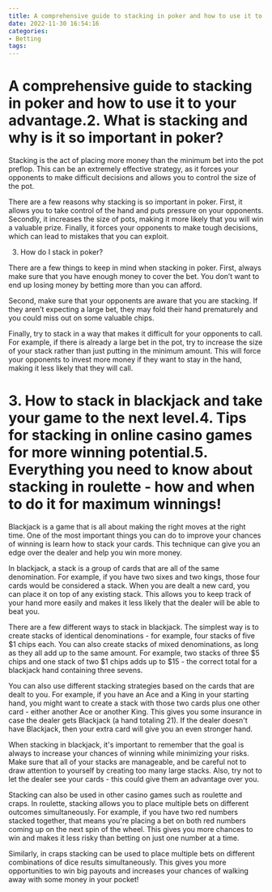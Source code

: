 ```yaml
---
title: A comprehensive guide to stacking in poker and how to use it to your advantage.2. What is stacking and why is it so important in poker
date: 2022-11-30 16:54:16
categories:
- Betting
tags:
---
```



#  A comprehensive guide to stacking in poker and how to use it to your advantage.2. What is stacking and why is it so important in poker?

Stacking is the act of placing more money than the minimum bet into the pot preflop. This can be an extremely effective strategy, as it forces your opponents to make difficult decisions and allows you to control the size of the pot.

There are a few reasons why stacking is so important in poker. First, it allows you to take control of the hand and puts pressure on your opponents. Secondly, it increases the size of pots, making it more likely that you will win a valuable prize. Finally, it forces your opponents to make tough decisions, which can lead to mistakes that you can exploit.

3. How do I stack in poker?

There are a few things to keep in mind when stacking in poker. First, always make sure that you have enough money to cover the bet. You don’t want to end up losing money by betting more than you can afford.

Second, make sure that your opponents are aware that you are stacking. If they aren’t expecting a large bet, they may fold their hand prematurely and you could miss out on some valuable chips.

Finally, try to stack in a way that makes it difficult for your opponents to call. For example, if there is already a large bet in the pot, try to increase the size of your stack rather than just putting in the minimum amount. This will force your opponents to invest more money if they want to stay in the hand, making it less likely that they will call.

# 3. How to stack in blackjack and take your game to the next level.4. Tips for stacking in online casino games for more winning potential.5. Everything you need to know about stacking in roulette - how and when to do it for maximum winnings!

Blackjack is a game that is all about making the right moves at the right time. One of the most important things you can do to improve your chances of winning is learn how to stack your cards. This technique can give you an edge over the dealer and help you win more money.

In blackjack, a stack is a group of cards that are all of the same denomination. For example, if you have two sixes and two kings, those four cards would be considered a stack. When you are dealt a new card, you can place it on top of any existing stack. This allows you to keep track of your hand more easily and makes it less likely that the dealer will be able to beat you.

There are a few different ways to stack in blackjack. The simplest way is to create stacks of identical denominations - for example, four stacks of five $1 chips each. You can also create stacks of mixed denominations, as long as they all add up to the same amount. For example, two stacks of three $5 chips and one stack of two $1 chips adds up to $15 - the correct total for a blackjack hand containing three sevens.

You can also use different stacking strategies based on the cards that are dealt to you. For example, if you have an Ace and a King in your starting hand, you might want to create a stack with those two cards plus one other card - either another Ace or another King. This gives you some insurance in case the dealer gets Blackjack (a hand totaling 21). If the dealer doesn't have Blackjack, then your extra card will give you an even stronger hand.

When stacking in blackjack, it's important to remember that the goal is always to increase your chances of winning while minimizing your risks. Make sure that all of your stacks are manageable, and be careful not to draw attention to yourself by creating too many large stacks. Also, try not to let the dealer see your cards - this could give them an advantage over you.

Stacking can also be used in other casino games such as roulette and craps. In roulette, stacking allows you to place multiple bets on different outcomes simultaneously. For example, if you have two red numbers stacked together, that means you're placing a bet on both red numbers coming up on the next spin of the wheel. This gives you more chances to win and makes it less risky than betting on just one number at a time.

Similarly, in craps stacking can be used to place multiple bets on different combinations of dice results simultaneously. This gives you more opportunities to win big payouts and increases your chances of walking away with some money in your pocket!